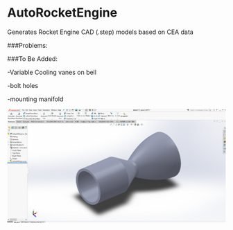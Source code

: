 # AutoRocketEngine
Generates Rocket Engine CAD (.step) models based on CEA data

###Problems:

  
 ###To Be Added:
 
   -Variable Cooling vanes on bell
   
   -bolt holes
   
   -mounting manifold

<img src = https://github.com/jsmartini/AutoRocketEngine/blob/master/rerender1.PNG></img>
